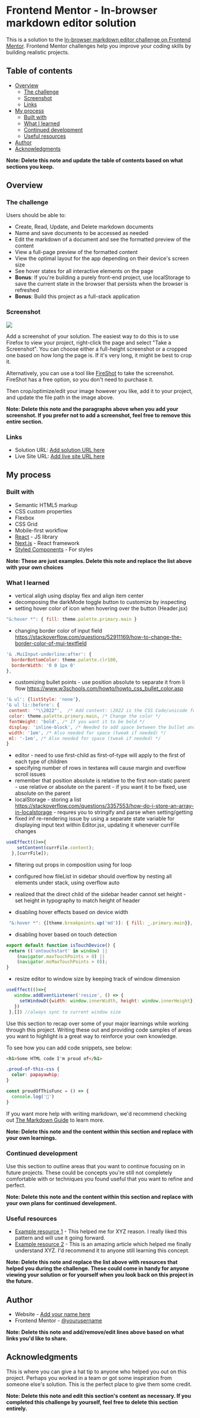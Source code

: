 # Frontend Mentor - In-browser markdown editor solution

This is a solution to the [In-browser markdown editor challenge on Frontend Mentor](https://www.frontendmentor.io/challenges/inbrowser-markdown-editor-r16TrrQX9). Frontend Mentor challenges help you improve your coding skills by building realistic projects. 

## Table of contents

- [Overview](#overview)
  - [The challenge](#the-challenge)
  - [Screenshot](#screenshot)
  - [Links](#links)
- [My process](#my-process)
  - [Built with](#built-with)
  - [What I learned](#what-i-learned)
  - [Continued development](#continued-development)
  - [Useful resources](#useful-resources)
- [Author](#author)
- [Acknowledgments](#acknowledgments)

**Note: Delete this note and update the table of contents based on what sections you keep.**

## Overview

### The challenge

Users should be able to:

- Create, Read, Update, and Delete markdown documents
- Name and save documents to be accessed as needed
- Edit the markdown of a document and see the formatted preview of the content
- View a full-page preview of the formatted content
- View the optimal layout for the app depending on their device's screen size
- See hover states for all interactive elements on the page
- **Bonus**: If you're building a purely front-end project, use localStorage to save the current state in the browser that persists when the browser is refreshed
- **Bonus**: Build this project as a full-stack application

### Screenshot

![](./screenshot.jpg)

Add a screenshot of your solution. The easiest way to do this is to use Firefox to view your project, right-click the page and select "Take a Screenshot". You can choose either a full-height screenshot or a cropped one based on how long the page is. If it's very long, it might be best to crop it.

Alternatively, you can use a tool like [FireShot](https://getfireshot.com/) to take the screenshot. FireShot has a free option, so you don't need to purchase it. 

Then crop/optimize/edit your image however you like, add it to your project, and update the file path in the image above.

**Note: Delete this note and the paragraphs above when you add your screenshot. If you prefer not to add a screenshot, feel free to remove this entire section.**

### Links

- Solution URL: [Add solution URL here](https://your-solution-url.com)
- Live Site URL: [Add live site URL here](https://nekopudding.github.io/in-browser-markdown-editor/)

## My process

### Built with

- Semantic HTML5 markup
- CSS custom properties
- Flexbox
- CSS Grid
- Mobile-first workflow
- [React](https://reactjs.org/) - JS library
- [Next.js](https://nextjs.org/) - React framework
- [Styled Components](https://styled-components.com/) - For styles

**Note: These are just examples. Delete this note and replace the list above with your own choices**

### What I learned
- vertical aligh using display flex and align item center
- decomposing the darkMode toggle button to customize by inspecting
- setting hover color of icon when hovering over the button (Header.jsx)
```js
"&:hover *": { fill: theme.palette.primary.main }
```
- changing border color of input field https://stackoverflow.com/questions/52911169/how-to-change-the-border-color-of-mui-textfield
```js
'& .MuiInput-underline:after': {
  borderBottomColor: theme.palette.clr100,
  borderWidth: '0 0 1px 0'
},
```
- customizing bullet points - use position absolute to separate it from li flow
 https://www.w3schools.com/howto/howto_css_bullet_color.asp
 ```js 
'& ul': {listStyle: 'none'},
'& ul li::before': {
  content: '"\\2022"',  /* Add content: \2022 is the CSS Code/unicode for a bullet */
  color: theme.palette.primary.main, /* Change the color */
  fontWeight: 'bold', /* If you want it to be bold */
  display: 'inline-block', /* Needed to add space between the bullet and the text */
  width: '1em', /* Also needed for space (tweak if needed) */
  ml: '-1em', /* Also needed for space (tweak if needed) */
}
 ```
 - editor - need to use first-child as first-of-type will apply to the first of each type of children
- specifying number of rows in textarea will cause margin and overflow scroll issues
- remember that position absolute is relative to the first non-static parent - use relative or absolute on the parent - if you want it to be fixed, use absolute on the parent
- localStorage - storing a list https://stackoverflow.com/questions/3357553/how-do-i-store-an-array-in-localstorage - requres you to stringify and parse when setting/getting
- fixed inf re-rendering issue by using a separate state variable for displaying input text within Editor.jsx, updating it whenever currFile changes
```js
useEffect(()=>{
    setContent(currFile.content);
  },[currFile]);
```
- filtering out props in composition using for loop

- configured how fileList in sidebar should overflow by nesting all elements under stack, using overflow auto
- realized that the direct child of the sidebar header cannot set height - set height in typography to match height of header

- disabling hover effects based on device width
```js
 "&:hover *": {[theme.breakpoints.up('md')]: { fill: _.primary.main}},
 ```
 - disabling hover based on touch detection 
 ```js
 export default function isTouchDevice() {
  return (('ontouchstart' in window) ||
     (navigator.maxTouchPoints > 0) ||
     (navigator.msMaxTouchPoints > 0));
}
 ```
 - resize editor to window size by keeping track of window dimension
 ```js
 useEffect(()=>{
    window.addEventListener('resize', () => {
      setWindowD({width: window.innerWidth, height: window.innerHeight});
    })
  },[]) //always sync to current window size
```

Use this section to recap over some of your major learnings while working through this project. Writing these out and providing code samples of areas you want to highlight is a great way to reinforce your own knowledge.

To see how you can add code snippets, see below:

```html
<h1>Some HTML code I'm proud of</h1>
```
```css
.proud-of-this-css {
  color: papayawhip;
}
```
```js
const proudOfThisFunc = () => {
  console.log('🎉')
}
```

If you want more help with writing markdown, we'd recommend checking out [The Markdown Guide](https://www.markdownguide.org/) to learn more.

**Note: Delete this note and the content within this section and replace with your own learnings.**

### Continued development

Use this section to outline areas that you want to continue focusing on in future projects. These could be concepts you're still not completely comfortable with or techniques you found useful that you want to refine and perfect.

**Note: Delete this note and the content within this section and replace with your own plans for continued development.**

### Useful resources

- [Example resource 1](https://www.example.com) - This helped me for XYZ reason. I really liked this pattern and will use it going forward.
- [Example resource 2](https://www.example.com) - This is an amazing article which helped me finally understand XYZ. I'd recommend it to anyone still learning this concept.

**Note: Delete this note and replace the list above with resources that helped you during the challenge. These could come in handy for anyone viewing your solution or for yourself when you look back on this project in the future.**

## Author

- Website - [Add your name here](https://www.your-site.com)
- Frontend Mentor - [@yourusername](https://www.frontendmentor.io/profile/nekopudding)

**Note: Delete this note and add/remove/edit lines above based on what links you'd like to share.**

## Acknowledgments

This is where you can give a hat tip to anyone who helped you out on this project. Perhaps you worked in a team or got some inspiration from someone else's solution. This is the perfect place to give them some credit.

**Note: Delete this note and edit this section's content as necessary. If you completed this challenge by yourself, feel free to delete this section entirely.**
